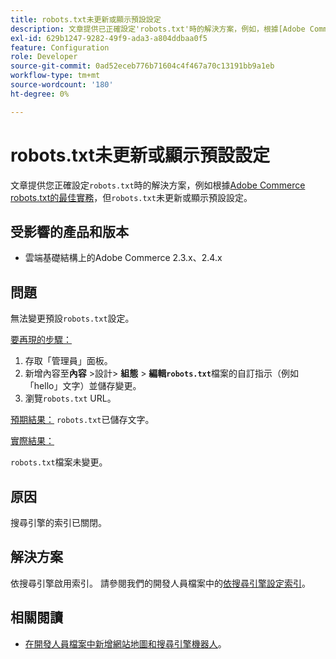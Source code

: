 ```yaml
---
title: robots.txt未更新或顯示預設設定
description: 文章提供已正確設定'robots.txt'時的解決方案，例如，根據[Adobe Commerce robots.txt的最佳實務](https://support.magento.com/hc/en-us/articles/360048754931)，但'robots.txt'未更新或顯示預設設定。
exl-id: 629b1247-9282-49f9-ada3-a804ddbaa0f5
feature: Configuration
role: Developer
source-git-commit: 0ad52eceb776b71604c4f467a70c13191bb9a1eb
workflow-type: tm+mt
source-wordcount: '180'
ht-degree: 0%

---
```


# robots.txt未更新或顯示預設設定

文章提供您正確設定`robots.txt`時的解決方案，例如根據[Adobe Commerce robots.txt的最佳實務](https://support.magento.com/hc/en-us/articles/360048754931)，但`robots.txt`未更新或顯示預設設定。

## 受影響的產品和版本

* 雲端基礎結構上的Adobe Commerce 2.3.x、2.4.x

## 問題

無法變更預設`robots.txt`設定。

<u>要再現的步驟：</u>

1. 存取「管理員」面板。
1. 新增內容至&#x200B;**內容** >設計> **組態** > **編輯`robots.txt`**&#x200B;檔案的自訂指示（例如「hello」文字）並儲存變更。
1. 瀏覽`robots.txt` URL。

<u>預期結果：</u>
`robots.txt`已儲存文字。

<u>實際結果：</u>

`robots.txt`檔案未變更。

## 原因

搜尋引擎的索引已關閉。

## 解決方案

依搜尋引擎啟用索引。 請參閱我們的開發人員檔案中的[依搜尋引擎設定索引](https://devdocs.magento.com/cloud/trouble/robots-sitemap.html#configure-indexing-by-search-engine)。

## 相關閱讀

* [在開發人員檔案中新增網站地圖和搜尋引擎機器人](https://devdocs.magento.com/cloud/trouble/robots-sitemap.html)。

